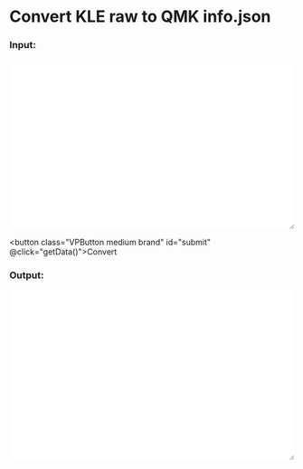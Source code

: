 # Convert KLE raw to QMK info.json

### Input:
<textarea v-model="input"></textarea>
<button class="VPButton medium brand" id="submit" @click="getData()">Convert</button>

### Output:
<textarea v-model="output"></textarea>

<script setup>
import { ref } from 'vue'

const input = ref('')
const output = ref('')

async function getData() {
console.log(input.value)
  const url = 'https://api.qmk.fm/v1/converters/kle';
  try {
    const response = await fetch(url, {
        method: "POST",
        headers: {
            "Content-Type": "application/json",
        },
        body: JSON.stringify({raw: input.value}),
    });
    if (!response.ok) {
      throw new Error(`Response status: ${response.status}`);
    }

    const ret = await response.text();
    output.value = ret
  } catch (error) {
    console.error(error.message);
  }
}
</script>

<style scoped>
textarea {
    border: 1px solid var(--vp-c-divider);
    border-radius: 4px;
    width: 100%;
    height: 300px;
}

button {
    float: right;

    border-radius: 20px;
    padding: 0 20px;
    line-height: 38px;
    font-size: 14px;

    border-color: var(--vp-button-brand-border);
    color: var(--vp-button-brand-text);
    background-color: var(--vp-button-brand-bg);
}
</style>
